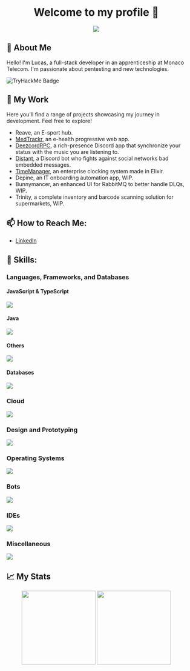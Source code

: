 <div align="center">
  <h1>Welcome to my profile 👋</h1>
</div>

<div align="center">
  <img style="margin: auto;" src="https://i.imgur.com/tJCUMEz.png"/>
</div>

<div style="margin: 15px;">
  <h2>🚀 About Me</h2>
  <p>Hello! I'm Lucas, a full-stack developer in an apprenticeship at Monaco Telecom. I'm passionate about pentesting and new technologies.</p>
  <img src="https://tryhackme-badges.s3.amazonaws.com/lukyyy.png" alt="TryHackMe Badge" />

  <h2>🎯 My Work</h2>
  <p>Here you'll find a range of projects showcasing my journey in development. Feel free to explore!</p>

  - Reave, an E-sport hub.
  - [MedTrackr](https://github.com/lukyyy9/medtrackr-fe), an e-health progressive web app.
  - [DeezcordRPC](https://github.com/lukyyy9/DeezcordRPC), a rich-presence Discord app that synchronize your status with the music you are listening to.
  - [Distant](https://github.com/lukyyy9/Distant-Bot), a Discord bot who fights against social networks bad embedded messages.
  - [TimeManager](https://github.com/lukyyy9/T-POO-700-NCE_10), an enterprise clocking system made in Elixir.
  - Depine, an IT onboarding automation app, WIP.
  - Bunnymancer, an enhanced UI for RabbitMQ to better handle DLQs, WIP.
  - Trinity, a complete inventory and barcode scanning solution for supermarkets, WIP.
  

  <h2>📫 How to Reach Me:</h2>
  
  - [LinkedIn](https://www.linkedin.com/in/lucas-buonocore)

  <h2 align="left">🧰 Skills:</h2>

  <h3>Languages, Frameworks, and Databases</h3>
  
  <h4>JavaScript & TypeScript</h4>
  <img src="https://skillicons.dev/icons?i=js,ts,nodejs,vite,tauri,react,nextjs,vue,nestjs,tailwind,threejs,materialui,discordjs"  />
  </br>
  <h4>Java</h4>
  <img src="https://skillicons.dev/icons?i=java,spring,hibernate"/>
  </br>
  <h4>Others</h4>
  <img src="https://skillicons.dev/icons?i=c,cpp,py,rust,elixir"/>
  </br>
  <h4>Databases</h4>
  <img src="https://skillicons.dev/icons?i=mysql,postgres,mongodb,dynamodb"/>

  <h3>Cloud</h3>
  
  <a href="https://skillicons.dev">
    <img src="https://skillicons.dev/icons?i=aws,azure,cloudflare,firebase,docker,kubernetes,githubactions,heroku" />
  </a>

  <h3>Design and Prototyping</h3>
  
  <a href="https://skillicons.dev">
    <img src="https://skillicons.dev/icons?i=figma,ps,autocad" />
  </a>

  <h3>Operating Systems</h3>
  
  <a href="https://skillicons.dev">
    <img src="https://skillicons.dev/icons?i=kali,apple,windows" />
  </a>

  <h3>Bots</h3>
  
  <a href="https://skillicons.dev">
    <img src="https://skillicons.dev/icons?i=discord,instagram" />
  </a>

  <h3>IDEs</h3>
  
  <a href="https://skillicons.dev">
    <img src="https://skillicons.dev/icons?i=vscode,idea,androidstudio,gamemakerstudio,arduino" />
  </a>

  <h3>Miscellaneous</h3>
  
  <a href="https://skillicons.dev">
    <img src="https://skillicons.dev/icons?i=notion,latex,postman,git,github,gitlab,npm,maven,rabbitmq,powershell" />
  </a>


  <h2>📈 My Stats</h2>

<div align="center">
  <img style="height:195px;" src="https://github-readme-stats.vercel.app/api/?username=lukyyy9"/>
  <img style="height:195px;" src="https://github-readme-stats.vercel.app/api/top-langs/?username=lukyyy9&layout=donut"/>
</div>
